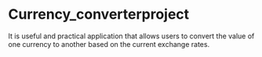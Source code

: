 # Currency_converterproject
 It is useful and practical application that allows users to convert the value of one currency to another based on the current exchange rates.
